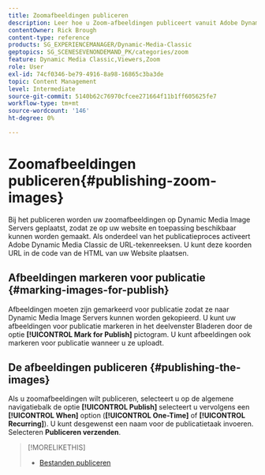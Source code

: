 ```yaml
---
title: Zoomafbeeldingen publiceren
description: Leer hoe u Zoom-afbeeldingen publiceert vanuit Adobe Dynamic Media Classic.
contentOwner: Rick Brough
content-type: reference
products: SG_EXPERIENCEMANAGER/Dynamic-Media-Classic
geptopics: SG_SCENESEVENONDEMAND_PK/categories/zoom
feature: Dynamic Media Classic,Viewers,Zoom
role: User
exl-id: 74cf0346-be79-4916-8a98-16865c3ba3de
topic: Content Management
level: Intermediate
source-git-commit: 5140b62c76970cfcee271664f11b1ff605625fe7
workflow-type: tm+mt
source-wordcount: '146'
ht-degree: 0%

---
```


# Zoomafbeeldingen publiceren{#publishing-zoom-images}

Bij het publiceren worden uw zoomafbeeldingen op Dynamic Media Image Servers geplaatst, zodat ze op uw website en toepassing beschikbaar kunnen worden gemaakt. Als onderdeel van het publicatieproces activeert Adobe Dynamic Media Classic de URL-tekenreeksen. U kunt deze koorden URL in de code van de HTML van uw Website plaatsen.

## Afbeeldingen markeren voor publicatie {#marking-images-for-publish}

Afbeeldingen moeten zijn gemarkeerd voor publicatie zodat ze naar Dynamic Media Image Servers kunnen worden gekopieerd. U kunt uw afbeeldingen voor publicatie markeren in het deelvenster Bladeren door de optie **[!UICONTROL Mark for Publish]** pictogram. U kunt afbeeldingen ook markeren voor publicatie wanneer u ze uploadt.

## De afbeeldingen publiceren {#publishing-the-images}

Als u zoomafbeeldingen wilt publiceren, selecteert u op de algemene navigatiebalk de optie **[!UICONTROL Publish]** selecteert u vervolgens een **[!UICONTROL When]** option (**[!UICONTROL One-Time]** of **[!UICONTROL Recurring]**). U kunt desgewenst een naam voor de publicatietaak invoeren. Selecteren **Publiceren verzenden**.

>[!MORELIKETHIS]
>
>* [Bestanden publiceren](publishing-files.md#publishing_files)
